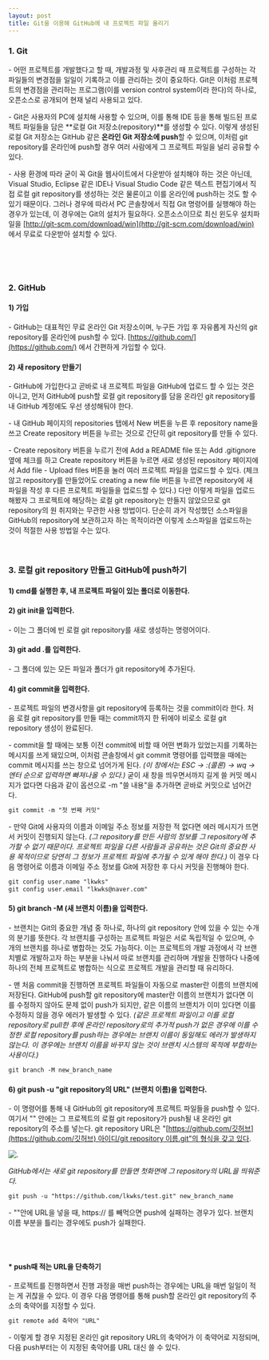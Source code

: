 ```yaml
---
layout: post
title: Git을 이용해 GitHub에 내 프로젝트 파일 올리기
---
```


### 1\. Git

\- 어떤 프로젝트를 개발했다고 할 때, 개발과정 및 사후관리 때 프로젝트를 구성하는 각 파일들의 변경점을 일일이 기록하고 이를 관리하는 것이 중요하다. Git은 이처럼 프로젝트의 변경점을 관리하는 프로그램(이를 version control system이라 한다)의 하나로, 오픈소스로 공개되어 현재 널리 사용되고 있다. 

\- Git은 사용자의 PC에 설치해 사용할 수 있으며, 이를 통해 IDE 등을 통해 빌드된 프로젝트 파일들을 담은 **로컬 Git 저장소(repository)**를 생성할 수 있다. 이렇게 생성된 로컬 Git 저장소는 GitHub 같은 **온라인 Git 저장소에 push**할 수 있으며, 이처럼 git repository를 온라인에 push할 경우 여러 사람에게 그 프로젝트 파일을 널리 공유할 수 있다. 

\- 사용 환경에 따라 굳이 꼭 Git을 웹사이트에서 다운받아 설치해야 하는 것은 아닌데, Visual Studio, Eclipse 같은 IDE나 Visual Studio Code 같은 텍스트 편집기에서 직접 로컬 git repository를 생성하는 것은 물론이고 이를 온라인에 push하는 것도 할 수 있기 때문이다. 그러나 경우에 따라서 PC 콘솔창에서 직접 Git 명령어를 실행해야 하는 경우가 있는데, 이 경우에는 Git의 설치가 필요하다. 오픈소스이므로 최신 윈도우 설치파일을 [http://git-scm.com/download/win](http://git-scm.com/download/win) 에서 무료로 다운받아 설치할 수 있다. 

<br><br><br>

### 2\. GitHub

#### 1) 가입

\- GitHub는 대표적인 무료 온라인 Git 저장소이며, 누구든 가입 후 자유롭게 자신의 git repository를 온라인에 push할 수 있다. [https://github.com/](https://github.com/) 에서 간편하게 가입할 수 있다. 

#### 2) 새 repository 만들기

\- GitHub에 가입한다고 곧바로 내 프로젝트 파일을 GitHub에 업로드 할 수 있는 것은 아니고, 먼저 GitHub에 push할 로컬 git repository를 담을 온라인 git repository를 내 GitHub 계정에도 우선 생성해둬야 한다.

\- 내 GitHub 페이지의 repositories 탭에서 New 버튼을 누른 후 repository name을 쓰고 Create repository 버튼을 누르는 것으로 간단히 git repository를 만들 수 있다.

\-  Create repository 버튼을 누르기 전에 Add a README file 또는 Add .gitignore 옆에 체크를 하고 Create repository 버튼을 누르면 새로 생성된 repository 페이지에서 Add file - Upload files 버튼을 눌러 여러 프로젝트 파일을 업로드할 수 있다. (체크 않고 repository를 만들었어도 creating a new file 버튼을 누르면 repository에 새 파일을 작성 후 다른 프로젝트 파일들을 업로드할 수 있다.) 다만 이렇게 파일을 업로드 해봤자 그 프로젝트에 해당하는 로컬 git repository는 만들지 않았으므로 git repository의 원 취지와는 무관한 사용 방법이다. 단순히 과거 작성했던 소스파일을 GitHub의 repository에 보관하고자 하는 목적이라면 이렇게 소스파일을 업로드하는 것이 적절한 사용 방법일 수는 있다.
<br><br><br>

### 3\. 로컬 git repository 만들고 GitHub에 push하기

#### 1) cmd를 실행한 후, 내 프로젝트 파일이 있는 폴더로 이동한다.

#### 2) git init을 입력한다.

\- 이는 그 폴더에 빈 로컬 git repository를 새로 생성하는 명령어이다.

#### 3) git add .를 입력한다.

\- 그 폴더에 있는 모든 파일과 폴더가 git repository에 추가된다.

#### 4) git commit을 입력한다.

\- 프로젝트 파일의 변경사항을 git repository에 등록하는 것을 commit이라 한다. 처음 로컬 git repository를 만들 때는 commit까지 한 뒤에야 비로소 로컬 git repository 생성이 완료된다.

\- commit을 할 때에는 보통 이전 commit에 비할 때 어떤 변화가 있었는지를 기록하는 메시지를 쓰게 돼있으며, 이처럼 콘솔창에서 git commit 명령어를 입력했을 때에는 commit 메시지를 쓰는 창으로 넘어가게 된다. _(이 창에서는 ESC -> :(콜론) -> wq -> 엔터 순으로 입력하면 빠져나올 수 있다.)_ 굳이 새 창을 띄우면서까지 길게 쓸 커밋 메시지가 없다면 다음과 같이 옵션으로 -m "쓸 내용"을 추가하면 곧바로 커밋으로 넘어간다.

```HTML
git commit -m "첫 번째 커밋"
```

\- 만약 Git에 사용자의 이름과 이메일 주소 정보를 저장한 적 없다면 에러 메시지가 뜨면서 커밋이 진행되지 않는다. _(그 repository를 만든 사람의 정보를 그 repository에 추가할 수 없기 때문이다. 프로젝트 파일을 다른 사람들과 공유하는 것은 Git의 중요한 사용 목적이므로 당연히 그 정보가 프로젝트 파일에 추가될 수 있게 해야 한다.)_ 이 경우 다음 명령어로 이름과 이메일 주소 정보를 Git에 저장한 후 다시 커밋을 진행해야 한다. 

```HTML
git config user.name "lkwks"
git config user.email "lkwks@naver.com"
```

#### 5) git branch -M (새 브랜치 이름)을 입력한다.

\- 브랜치는 Git의 중요한 개념 중 하나로, 하나의 git repository 안에 있을 수 있는 수개의 분기를 뜻한다. 각 브랜치를 구성하는 프로젝트 파일은 서로 독립적일 수 있으며, 수개의 브랜치를 하나로 병합하는 것도 가능하다. 이는 프로젝트의 개발 과정에서 각 브랜치별로 개발하고자 하는 부분을 나눠서 따로 브랜치를 관리하며 개발을 진행하다 나중에 하나의 전체 프로젝트로 병합하는 식으로 프로젝트 개발을 관리할 때 유리하다.

\- 맨 처음 commit을 진행하면 프로젝트 파일들이 자동으로 master란 이름의 브랜치에 저장된다. GitHub에 push할 git repository에 master란 이름의 브랜치가 없다면 이를 수정하지 않아도 문제 없이 push가 되지만, 같은 이름의 브랜치가 이미 있다면 이를 수정하지 않을 경우 에러가 발생할 수 있다. _(같은 프로젝트 파일이고 이를 로컬 repository로 pull한 후에 온라인 repository로의 추가적 push가 없은 경우에 이를 수정한 로컬 repository를 push하는 경우에는 브랜치 이름이 동일해도 에러가 발생하지 않는다. 이 경우에는 브랜치 이름을 바꾸지 않는 것이 브랜치 시스템의 목적에 부합하는 사용이다.)_ 

```HTML
git branch -M new_branch_name
```

#### 6) git push -u "git repository의 URL" (브랜치 이름)을 입력한다.

\- 이 명령어를 통해 내 GitHub의 git repository에 프로젝트 파일들을 push할 수 있다. 여기서 "" 안에는 그 프로젝트의 로컬 git repository가 push될 내 온라인 git repository의 주소를 넣는다. git repository URL은 "[https://github.com/깃허브](https://github.com/깃허브) 아이디/git repository 이름.git"의 형식을 갖고 있다.

![.](https://user-images.githubusercontent.com/69514453/135396809-614d71fe-ba3d-4651-8eac-38e4a8ba767d.png)

_GitHub에서는 새로 git repository를 만들면 첫화면에 그 repository의 URL을 띄워준다._


```HTML
git push -u "https://github.com/lkwks/test.git" new_branch_name
```

\- ""안에 URL을 넣을 때, https:// 를 빼먹으면 push에 실패하는 경우가 있다. 브랜치 이름 부분을 틀리는 경우에도 push가 실패한다.


<br><Br>

#### * push때 적는 URL을 단축하기

\- 프로젝트를 진행하면서 진행 과정을 매번 push하는 경우에는 URL을 매번 일일이 적는 게 귀찮을 수 있다. 이 경우 다음 명령어를 통해 push할 온라인 git repository의 주소의 축약어를 지정할 수 있다.

```HTML
git remote add 축약어 "URL"
```
\- 이렇게 할 경우 지정된 온라인 git repository URL의 축약어가 이 축약어로 지정되며, 다음 push부터는 이 지정된 축약어를 URL 대신 쓸 수 있다.
